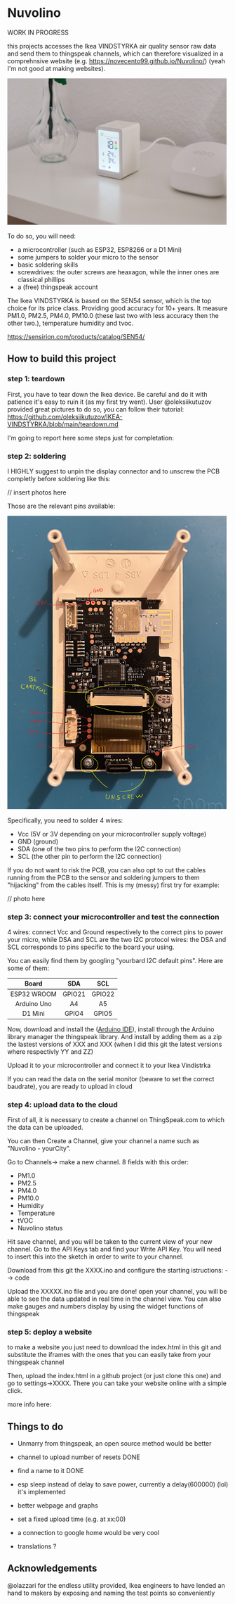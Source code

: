 # Nuvolino

WORK IN PROGRESS 

this projects accesses the Ikea VINDSTYRKA air quality sensor raw data and send them to thingspeak channels, which can therefore visualized in a comprehnsive website (e.g. https://novecento99.github.io/Nuvolino/) (yeah I'm not good at making websites). 

<img src="Images/ikea.jpeg" width="500px">

To do so, you will need:
- a microcontroller (such as ESP32, ESP8266 or a D1 Mini)
- some jumpers to solder your micro to the sensor
- basic soldering skills
- screwdrives: the outer screws are heaxagon, while the inner ones are classical phillips
- a (free) thingspeak account


The Ikea VINDSTYRKA is based on the SEN54 sensor, which is the top choice for its price class. Providing good accuracy for 10+ years. It measure PM1.0, PM2.5, PM4.0, PM10.0 (these last two with less accuracy then the other two.), temperature humidity and tvoc.

https://sensirion.com/products/catalog/SEN54/


## How to build this project


### step 1: teardown 
First, you have to tear down the Ikea device. Be careful and do it with patience it's easy to ruin it (as my first try went). 
User @oleksiikutuzov provided great pictures to do so, you can follow their tutorial: https://github.com/oleksiikutuzov/IKEA-VINDSTYRKA/blob/main/teardown.md

I'm going to report here some steps just for completation:





### step 2: soldering

I HIGHLY suggest to unpin the display connector and to unscrew the PCB completly before soldering like this:

// insert photos here


Those are the relevant pins available:

<img src="Images/PCB.jpeg" width="500px">

Specifically, you need to solder 4 wires:
- Vcc (5V or 3V depending on your microcontroller supply voltage)
- GND (ground)
- SDA (one of the two pins to perform the I2C connection)
- SCL (the other pin to perform the I2C connection)


If you do not want to risk the PCB, you can also opt to cut the cables running from the PCB to the sensor and soldering jumpers to them "hijacking" from the cables itself. This is my (messy) first try for example:

// photo here

### step 3: connect your microcontroller and test the connection

4 wires: connect Vcc and Ground respectively to the correct pins to power your micro, while DSA and SCL are the two I2C protocol wires: the DSA and SCL corresponds to pins specific to the board your using.

You can easily find them by googling "yourbard I2C default pins". Here are some of them:

|  **Board**  | **SDA** | **SCL** |
|:-----------:|:-------:|:-------:|
| ESP32 WROOM |  GPIO21 |  GPIO22 |
| Arduino Uno |    A4   |    A5   |
|   D1 Mini   |  GPIO4  |  GPIO5  |


Now, download and install the ([Arduino IDE](https://www.arduino.cc/en/software)), install through the Arduino library manager the thingspeak library. And install by adding them as a zip the lastest versions of XXX and XXX (when I did this git the latest versions where respectivly YY and ZZ)

Upload it to your microcontroller and connect it to your Ikea Vindistrka

If you can read the data on the serial monitor (beware to set the correct baudrate), you are ready to upload in cloud

### step 4: upload data to the cloud 
First of all, it is necessary to create a channel on ThingSpeak.com to which the data can be uploaded. 

You can then Create a Channel, give your channel a name such as "Nuvolino - yourCity".

Go to Channels-> make a new channel.
8 fields with this order:
- PM1.0
- PM2.5
- PM4.0
- PM10.0
- Humidity
- Temperature
- tVOC
- Nuvolino status

Hit save channel, and you will be taken to the current view of your new channel. Go to the API Keys tab and find your Write API Key. You will need to insert this into the sketch in order to write to your channel.



Download from this git the XXXX.ino and configure the starting istructions:
--> code 

Upload the XXXXX.ino file and you are done! open your channel, you will be able to see the data updated in real time in the channel view. You can also make gauges and numbers display by using the widget functions of thingspeak

### step 5: deploy a website
to make a website you just need to download the index.html in this git and substitute the iframes with the ones that you can easily take from your thingspeak channel

Then, upload the index.html in a github project (or just clone this one) and go to settings->XXXX. There you can take your website online with a simple click. 

more info here: 


## Things to do
- Unmarry from thingspeak, an open source method would be better
- channel to upload number of resets DONE
- find a name to it DONE
- esp sleep instead of delay to save power, currently a delay(600000) (lol) it's implemented
- better webpage and graphs 
- set a fixed upload time (e.g. at xx:00)

- a connection to google home would be very cool
- translations ?

## Acknowledgements

@olazzari for the endless utility provided, Ikea engineers to have lended an hand to makers by exposing and naming the test points so conveniently
